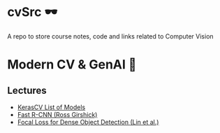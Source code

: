 # cvSrc 🕶️
A repo to store course notes, code and links related to Computer Vision

# Modern CV & GenAI 🛌
## Lectures
* [KerasCV List of Models](https://keras.io/api/keras_cv/models/)
* [Fast R-CNN (Ross Girshick)](https://arxiv.org/pdf/1504.08083.pdf)
* [Focal Loss for Dense Object Detection (Lin et al.)](https://arxiv.org/abs/1708.02002)
